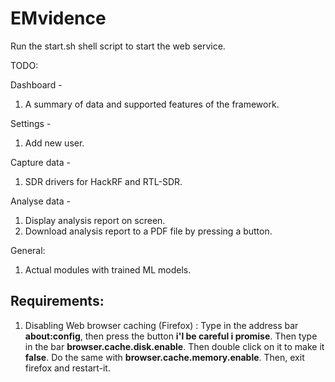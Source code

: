 # EMvidence

Run the start.sh shell script to start the web service.

TODO:

Dashboard - 
1. A summary of data and supported features of the framework.

Settings -
1. Add new user.

Capture data -
1. SDR drivers for HackRF and RTL-SDR.

Analyse data - 
1. Display analysis report on screen.
2. Download analysis report to a PDF file by pressing a button.

General:
1. Actual modules with trained ML models.

## Requirements:

1. Disabling Web browser caching (Firefox) :
    Type in the address bar **about:config**, then press the button **i'l be careful i promise**. Then type in the bar **browser.cache.disk.enable**. Then double click on it to make it  **false**. Do the same with **browser.cache.memory.enable**. Then, exit firefox and restart-it.
